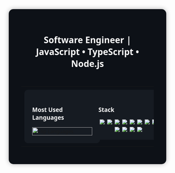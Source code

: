 <div align="center" style="background-color:#0D1117; padding:40px; border-radius:15px; box-shadow:0 0 15px rgba(0,0,0,0.3); font-family:'Segoe UI',sans-serif;">
  <h1 style="color:#fff;">Software Engineer | JavaScript • TypeScript • Node.js</h1>
  <br/>

  <table align="center" width="100%" style="max-width:900px;">
    <tr>
      <td style="vertical-align: top; padding: 10px; width: 50%;">
        <div style="background-color:#161B22; border-radius:12px; padding:25px; width:100%; height:100%;">
          <h3 style="color:#fff;">Most Used Languages</h3>
          <img 
            width="100%"
            src="https://github-readme-stats.vercel.app/api/top-langs/?username=pedro1895DEV&layout=compact&langs_count=7&theme=github_dark&hide_border=true&bg_color=161B22&title_color=58A6FF&text_color=C9D1D9"
            alt="Top Languages"
          />
        </div>
      </td>
      <td style="vertical-align: top; padding: 10px; width: 50%;">
        <div style="background-color:#161B22; border-radius:12px; padding:25px; width:100%; height:100%;">
          <h3 style="color:#fff;">Stack</h3>
          <div style="display:flex; flex-wrap:wrap; justify-content:center; gap:8px; margin-top:10px;">
            <img src="https://img.shields.io/badge/JavaScript-323330?style=for-the-badge&logo=javascript&logoColor=F7DF1E"/>
            <img src="https://img.shields.io/badge/TypeScript-007ACC?style=for-the-badge&logo=typescript&logoColor=white"/>
            <img src="https://img.shields.io/badge/Node.js-339933?style=for-the-badge&logo=nodedotjs&logoColor=white"/>
            <img src="https://img.shields.io/badge/Express.js-000000?style=for-the-badge&logo=express&logoColor=white"/>
            <img src="https://img.shields.io/badge/HTML5-E34F26?style=for-the-badge&logo=html5&logoColor=white"/>
            <img src="https://img.shields.io/badge/CSS3-1572B6?style=for-the-badge&logo=css3&logoColor=white"/>
            <img src="https://img.shields.io/badge/Angular-DD0031?style=for-the-badge&logo=angular&logoColor=white"/>
            <img src="https://img.shields.io/badge/React-20232A?style=for-the-badge&logo=react&logoColor=61DAFB"/>
            <img src="https://img.shields.io/badge/PostgreSQL-316192?style=for-the-badge&logo=postgresql&logoColor=white"/>
            <img src="https://img.shields.io/badge/Docker-2CA5E0?style=for-the-badge&logo=docker&logoColor=white"/>
            <img src="https://img.shields.io/badge/AWS-FF9900?style=for-the-badge&logo=amazonwebservices&logoColor=white"/>
            <img src="https://img.shields.io/badge/Nginx-009639?style=for-the-badge&logo=nginx&logoColor=white"/>
          </div>
        </div>
      </td>
    </tr>
  </table>
</div>

